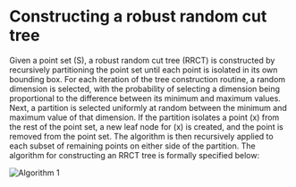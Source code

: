 # Constructing a robust random cut tree

Given a point set \(S\), a robust random cut tree (RRCT) is constructed by
recursively partitioning the point set until each point is isolated in its own
bounding box. For each iteration of the tree construction routine, a random
dimension is selected, with the probability of selecting a dimension being
proportional to the difference between its minimum and maximum values. Next, a
partition is selected uniformly at random between the minimum and maximum value
of that dimension. If the partition isolates a point \(x\) from the rest of the
point set, a new leaf node for \(x\) is created, and the point is removed from the
point set. The algorithm is then recursively applied to each subset of remaining
points on either side of the partition. The algorithm for constructing an RRCT
tree is formally specified below:

![Algorithm 1](https://s3.us-east-2.amazonaws.com/mdbartos-img/rrcf/alg_1.png)
